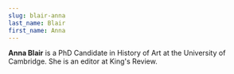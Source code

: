 ```yaml
---
slug: blair-anna
last_name: Blair
first_name: Anna
---
```

**Anna Blair** is a PhD Candidate in History of Art at the University of Cambridge. She is an editor at King's Review.